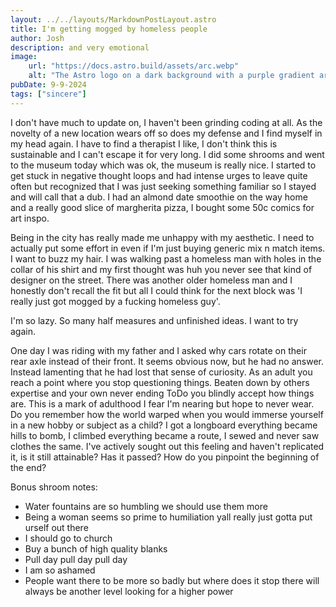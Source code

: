```yaml
---
layout: ../../layouts/MarkdownPostLayout.astro
title: I'm getting mogged by homeless people
author: Josh
description: and very emotional
image:
    url: "https://docs.astro.build/assets/arc.webp"
    alt: "The Astro logo on a dark background with a purple gradient arc."
pubDate: 9-9-2024
tags: ["sincere"]
---
```

<p>I don't have much to update on, I haven't been grinding coding at all. As the novelty of a new location wears off so does my defense and I find myself in my head again. I have to find a therapist I like, I don't think this is sustainable and I can't escape it for very long. I did some shrooms and went to the museum today which was ok, the museum is really nice. I started to get stuck in negative thought loops and had intense urges to leave quite often but recognized that I was just seeking something familiar so I stayed and will call that a dub. I had an almond date smoothie on the way home and a really good slice of margherita pizza, I bought some 50c comics for art inspo.

Being in the city has really made me unhappy with my aesthetic. I need to actually put some effort in even if I'm just buying generic mix n match items. I want to buzz my hair. I was walking past a homeless man with holes in the collar of his shirt and my first thought was huh you never see that kind of designer on the street. There was another older homeless man and I honestly don't recall the fit but all I could think for the next block was 'I really just got mogged by a fucking homeless guy'.

I'm so lazy. So many half measures and unfinished ideas. I want to try again. 

One day I was riding with my father and I asked why cars rotate on their rear axle instead of their front. It seems obvious now, but he had no answer. Instead lamenting that he had lost that sense of curiosity. As an adult you reach a point where you stop questioning things. Beaten down by others expertise and your own never ending ToDo you blindly accept how things are. This is a mark of adulthood I fear I'm nearing but hope to never wear. Do you remember how the world warped when you would immerse yourself in a new hobby or subject as a child? I got a longboard everything became hills to bomb, I climbed everything became a route, I sewed and never saw clothes the same. I've actively sought out this feeling and haven't replicated it, is it still attainable? Has it passed? How do you pinpoint the beginning of the end? 

Bonus shroom notes:
- Water fountains are so humbling we should use them more
- Being a woman seems so prime to humiliation yall really just gotta put urself out there
- I should go to church
- Buy a bunch of high quality blanks
- Pull day pull day pull day
- I am so ashamed
- People want there to be more so badly but where does it stop there will always be another level looking for a higher power
</p>